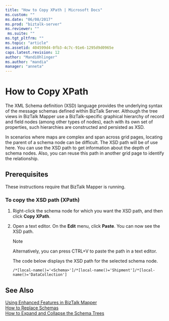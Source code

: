 ```yaml
---
title: "How to Copy XPath | Microsoft Docs"
ms.custom: ""
ms.date: "06/08/2017"
ms.prod: "biztalk-server"
ms.reviewer: ""
 ms.suite: ""
ms.tgt_pltfrm: ""
ms.topic: "article"
ms.assetid: 404599d4-0fb3-4c7c-91e6-1295d9d0965e
caps.latest.revision: 12
author: "MandiOhlinger"
ms.author: "mandia"
manager: "anneta"
---
```

# How to Copy XPath
The XML Schema definition (XSD) language provides the underlying syntax of the message schemas defined within BizTalk Server. Although the tree views in BizTalk Mapper use a BizTalk-specific graphical hierarchy of record and field nodes (among other types of nodes), each with its own set of properties, such hierarchies are constructed and persisted as XSD.  
  
 In scenarios where maps are complex and span across grid pages, locating the parent of a schema node can be difficult. The XSD path will be of use here. You can use the XSD path to get information about the depth of schema nodes. Also, you can reuse this path in another grid page to identify the relationship.  
  
## Prerequisites  
 These instructions require that BizTalk Mapper is running.  
  
### To copy the XSD path (XPath)  
  
1.  Right-click the schema node for which you want the XSD path, and then click **Copy XPath**.  
  
2.  Open a text editor. On the **Edit** menu, click **Paste**. You can now see the XSD path.  
  
    > [!NOTE]
    >  Alternatively, you can press CTRL+V to paste the path in a text editor.  
  
     The code below displays the XSD path for the selected schema node.  
  
    ```  
    /*[local-name()='<Schema>']/*[local-name()='Shipment']/*[local-name()='DataCollection']  
    ```  
  
## See Also  
 [Using Enhanced Features in BizTalk Mapper](../core/using-enhanced-features-in-biztalk-mapper.md)   
 [How to Replace Schemas](../core/how-to-replace-schemas.md)   
 [How to Expand and Collapse the Schema Trees](https://msdn.microsoft.com/library/ee253802(v=bts.10).aspx)